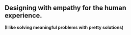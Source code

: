 ## Designing with empathy for the human experience.
**(I like solving meaningful problems with pretty solutions)**
<!---
🚀 My Mission:
I believe that tech should be exciting and empowering. My goal is to inspire curiosity, boost productivity, and spread the joy of learning through technology.

👩‍💻 What I Do:
Web Dev: From concept to code, I craft delightful websites that stand out from the digital crowd.
Tech Tutoring: I demystify coding, web design, AI, and automation, making them as easy as pie for learners of all levels.

💡 My Approach:
I'm all about mixing a pinch of creativity with a dash of innovation to cook up solutions that are as practical as they are delightful.

🌟 Let's Connect:

Website
LinkedIn
Twitter

Ron-Bansal/Ron-Bansal is a ✨ special ✨ repository because its `README.md` (this file) appears on your GitHub profile.
You can click the Preview link to take a look at your changes.
--->
